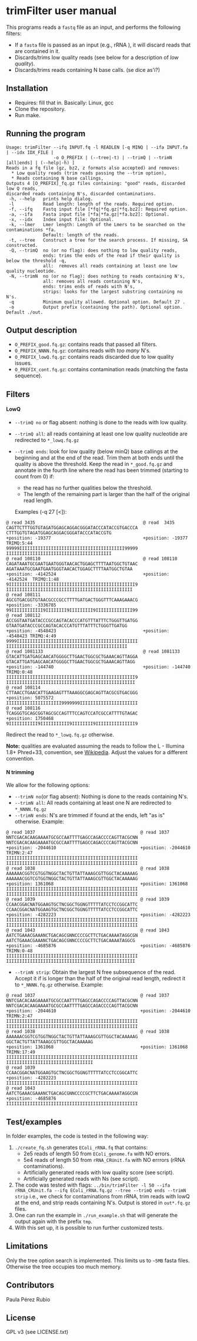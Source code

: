 # trimFilter user manual

 This programs reads a `fastq` file as an input, and performs the following filters:
 - If a `fasta` file is passed as an input (e.g., rRNA ), it will discard reads
   that are contained in it. 
 - Discards/trims low quality reads (see below for a description of  *low quality*).
 - Discards/trims reads containing N base calls. (se dice as'i?)

## Installation

 - Requires: fill that in. Basically: Linux, gcc  
 - Clone the repository.
 - Run make.
  
## Running the program


```
Usage: trimFilter --ifq INPUT.fq -l READLEN [-q MINQ | --ifa INPUT.fa | --idx IDX_FILE |   
                  -o O_PREFIX | (--tree|-t) | --trimQ | --trimN [all|ends] | (--help|-h) ]
Reads in a fq file (gz, bz2, z formats also accepted) and removes: 
  * Low quality reads (trim reads passing the --trim option),
  * Reads containing N base callings,
Outputs 4 [O_PREFIX]_fq.gz files containing: "good" reads, discarded low Q reads,
discarded reads containing N's, discarded contaminations.
 -h, --help   prints help dialog.
 -l           Read length: length of the reads. Required option.
 -f, --ifq    Fastq input file [*fq|*fq.gz|*fq.bz2]: Required option.
 -a, --ifa    Fasta input file [*fa|*fa.gz|*fa.bz2]: Optional.
 -x, --idx    Index input file: Optional.
 -k, --lmer   Lmer length: Length of the Lmers to be searched on the contaminations *fa.
              Default: length of the reads.
 -t, --tree   Construct a tree for the search process. If missing, SA constructed.
 -Q, --trimQ  no (or no flag): does nothing to low quality reads,
              ends: trims the ends of the read if their quality is below the threshold -q,
              all:  removes all reads containing at least one low quality nucleotide.
 -N, --trimN  no (or no flag): does nothing to reads containing N's,
              all: removes all reads containing N's,
              ends: trims ends of reads with N's,
              strips: looks for the largest substring containing no N's.
 -q           Minimum quality allowed. Optional option. Default 27 .
 -o           Output prefix (containing the path). Optional option. Default ./out.
```

## Output description

- `O_PREFIX_good.fq.gz`: contains reads that passed all filters.
- `O_PREFIX_NNNN.fq.gz`: contains reads with *too many* N's. 
- `O_PREFIX_lowQ.fq.gz`: contains reads discarded due to low quality issues.
- `O_PREFIX_cont.fq.gz`: contains contamination reads (matching the fasta sequence). 


## Filters

#### LowQ

- `--trimQ no` or flag absent: nothing is done to the reads with low quality.
- `--trimQ all`: all reads containing at least one low quality nucleotide are
  redirected to  `*_lowq.fq.gz`
- `--trimQ ends`: look for low quality (below minQ) base callings at the beginning and at the end of the read. 
  Trim them at both ends until the quality is above the threshold. Keep the read in `*_good.fq.gz`
  and annotate in the fourth line where the read has been trimmed (starting to count
  from 0) if:
    - the read has no further qualities below the threshold. 
    - The length of the remaining part is larger than the half of the original read length. 

    Examples (-q 27 [<]): 
 ```
 @ read 3435                                         @ read  3435 
 CAGTTCTTTGGTGTAGATGGAGCAGGACGGGATACCCATACCGTGACCCA  CTTTGGTGTAGATGGAGCAGGACGGGATACCCATACCGTG
 +position: -19377                                   +position: -19377  TRIMQ:5:44
 99999IIIIIIIIIIIIIIIIIIIIIIIIIIIIIIIIIIIIIIII99999  IIIIIIIIIIIIIIIIIIIIIIIIIIIIIIIIIIIIIIII
 @ read 108110                                       @ read 108110 
 CAGATAAATGCGAATGAATGGGTAACACTGGAGCTTTTAATGGCTGTAAC  AGATAAATGCGAATGAATGGGTAACACTGGAGCTTTTAATGGCTGTAA
 +position: -4142524                                 +position: -4142524  TRIMQ:1:48
 9IIIIIIIIIIIIIIIIIIIIIIIIIIIIIIIIIIIIIIIIIIIIIIII9  IIIIIIIIIIIIIIIIIIIIIIIIIIIIIIIIIIIIIIIIIIIIIIII
 @ read 108111                                      
 AGCGTGACGGTGTAACGCCCGCCTTTTGATGACTGGGTTTCAAAGAAACG  
 +position: -3336785                                 
 99IIIIIIIIIIII9IIIIIIII9IIIIIIIII9IIIIIIIIIIIIII99  
 @ read 108112                                      
 ACCGGTAATGATACCCGCCAGTACACCCATGTTTATTTCTGGGTTGATGG  GTAATGATACCCGCCAGTACACCCATGTTTATTTCTGGGTTGATGG
 +position: -4548423                                 +position: -4548423 TRIMQ:4:49
 9999IIIIIIIIIIIIIIIIIIIIIIIIIIIIIIIIIIIIIIIIIIIIII  IIIIIIIIIIIIIIIIIIIIIIIIIIIIIIIIIIIIIIIIIIIIII
 @ read 1081133                                      @ read 1081133 
 GTACATTGATGAGCAACATGGGGCTTGAACTGGCGCTGAAACAGTTAGGA  GTACATTGATGAGCAACATGGGGCTTGAACTGGCGCTGAAACAGTTAGG
 +position: -144740                                  +position: -144740 TRIMQ:0:48
 IIIIIIIIIIIIIIIIIIIIIIIIIIIIIIIIIIIIIIIIIIIIIIIII9  IIIIIIIIIIIIIIIIIIIIIIIIIIIIIIIIIIIIIIIIIIIIIIIII
 @ read 108114                                      
 CTTAACCTGAACATTGAAGAGTTTAAAGGCGAGCAGTTACGCGTGACGGG  
 +position: 5075572                                     
 IIIIIIIIIIIIIIIIIIIII9999999IIIIIIIIIIIIIIIIIIIIII    
 @ read 108116                                      
 TCAGGGTGCAGCGGTAGCGCCAGTTTCCAGTCCATCGCCATTTTGTAGAC  
 +position: 1750468                                
 9IIIIIIIIIII9IIIIIIIIIII9IIIIIIII9IIIIIIIIIIIIIII9 
 ```
 Redirect the read to `*_lowq.fq.gz` otherwise.

**Note:** qualities are evaluated assuming the reads to follow the
L - Illumina 1.8+ Phred+33, convention, see [Wikipedia](https://en.wikipedia.org/wiki/FASTQ_format#Encoding).
Adjust the values for a different convention.            


#### N trimming 

We allow for the following options: 

- `--trimN no`(or flag absent): Nothing is done to the reads containing N's. 
- `--trimN all`: All reads containing at least one N are redirected to `*_NNNN.fq.gz` 
- `--trimN ends`: N's are trimmed if found at the ends, left "as is" otherwise. Example: 
```
@ read 1037                                        @ read 1037
NNTCGACACAAGAAAATGCGCCAATTTTGAGCCAGACCCCAGTTACGCNN NNTCGACACAAGAAAATGCGCCAATTTTGAGCCAGACCCCAGTTACGCNN
+position: -2044610                                +position: -2044610  TRIMN:2:47 
IIIIIIIIIIIIIIIIIIIIIIIIIIIIIIIIIIIIIIIIIIIIIIIIII IIIIIIIIIIIIIIIIIIIIIIIIIIIIIIIIIIIIIIIIIIIIIIIIII
@ read 1038                                        @ read 1038 
AAAAAACGGTCGTGGTNGGCTACTGTTATTAAAGCGTTGGCTACAAAAAG AAAAAACGGTCGTGGTNGGCTACTGTTATTAAAGCGTTGGCTACAAAAAG
+position: 1361068                                 +position: 1361068  
IIIIIIIIIIIIIIIIIIIIIIIIIIIIIIIIIIIIIIIIIIIIIIIIII IIIIIIIIIIIIIIIIIIIIIIIIIIIIIIIIIIIIIIIIIIIIIIIIII
@ read 1039                                        @ read 1039                                         
CCAACGGACNATGGAAGTGCTNCGGCTGGNGTTTTTATCCTCCGGCATTC CCAACGGACNATGGAAGTGCTNCGGCTGGNGTTTTTATCCTCCGGCATTC 
+position: -4282223                                +position: -4282223                                
IIIIIIIIIIIIIIIIIIIIIIIIIIIIIIIIIIIIIIIIIIIIIIIIII IIIIIIIIIIIIIIIIIIIIIIIIIIIIIIIIIIIIIIIIIIIIIIIIII 
@ read 1043                                        @ read 1043 
AATCTGAAACGAAANCTGACAGCGNNCCCCGCTTCTGACAAAATAGGCGN AATCTGAAACGAAANCTGACAGCGNNCCCCGCTTCTGACAAAATAGGCG
+position: -4685876                                +position: -4685876  TRIMN:0-48
IIIIIIIIIIIIIIIIIIIIIIIIIIIIIIIIIIIIIIIIIIIIIIIIII IIIIIIIIIIIIIIIIIIIIIIIIIIIIIIIIIIIIIIIIIIIIIIIII
```


- `--trimN strip`: Obtain the largest N free subsequence of the read. Accept it 
   if is longer than the half of the original read length, redirect it to 
   `*_NNNN.fq.gz` otherwise. Example:
```
@ read 1037                                        @ read 1037
NNTCGACACAAGAAAATGCGCCAATTTTGAGCCAGACCCCAGTTACGCNN NNTCGACACAAGAAAATGCGCCAATTTTGAGCCAGACCCCAGTTACGCNN
+position: -2044610                                +position: -2044610  TRIMN:2:47 
IIIIIIIIIIIIIIIIIIIIIIIIIIIIIIIIIIIIIIIIIIIIIIIIII IIIIIIIIIIIIIIIIIIIIIIIIIIIIIIIIIIIIIIIIIIIIIIIIII
@ read 1038                                        @ read 1038 
AAAAAACGGTCGTGGTNGGCTACTGTTATTAAAGCGTTGGCTACAAAAAG GGCTACTGTTATTAAAGCGTTGGCTACAAAAAG
+position: 1361068                                 +position: 1361068  TRIMN:17:49
IIIIIIIIIIIIIIIIIIIIIIIIIIIIIIIIIIIIIIIIIIIIIIIIII IIIIIIIIIIIIIIIIIIIIIIIIIIIIIIIII
@ read 1039 
CCAACGGACNATGGAAGTGCTNCGGCTGGNGTTTTTATCCTCCGGCATTC 
+position: -4282223                                
IIIIIIIIIIIIIIIIIIIIIIIIIIIIIIIIIIIIIIIIIIIIIIIIII 
@ read 1043  
AATCTGAAACGAAANCTGACAGCGNNCCCCGCTTCTGACAAAATAGGCGN
+position: -4685876 
IIIIIIIIIIIIIIIIIIIIIIIIIIIIIIIIIIIIIIIIIIIIIIIIII
```


## Test/examples

  In folder examples, the code is tested in the following way:

1. `./create_fq.sh` generates `EColi_rRNA.fq` that contains:
   * 2e5 reads of length 50 from `EColi_genome.fa` with NO errors.
   * 5e4 reads of length 50 from `rRNA_CRUnit.fa` with NO errrors (rRNA contaminations).
   * Artificially generated reads with low quality score (see script).
   * Artificially generated reads with Ns (see script).
2. The code was tested with flags: 
   `../bin/trimFilter -l 50 --ifa rRNA_CRUnit.fa --ifq EColi_rRNA.fq.gz --tree --trimQ ends --trimN strip`
   i.e., we check for contaminations from rRNA, trim reads with lowQ at the end, and 
   strip reads containing N's. Output is stored in `out*.fq.gz` files. 
3. One can run the example in `./run_example.sh` that will generate the output again 
   with the prefix `tmp`. 
4. With this set up, it is possible to run further customized tests. 


 
## Limitations
  
  Only the tree option search is implemented. This limits us 
to `~5MB` fasta files. Otherwise the tree occupies too much memory.


## Contributors

Paula Pérez Rubio 

## License

GPL v3 (see LICENSE.txt)

